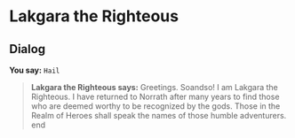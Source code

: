 # Lakgara the Righteous
## Dialog

**You say:** `Hail`



>**Lakgara the Righteous says:** Greetings. Soandso! I am Lakgara the Righteous. I have returned to Norrath after many years to find those who are deemed worthy to be recognized by the gods. Those in the Realm of Heroes shall speak the names of those humble adventurers.
end





